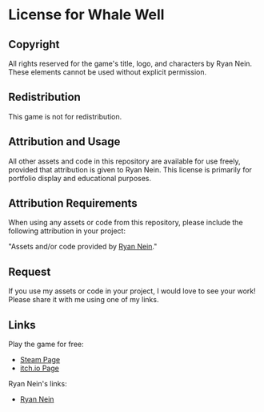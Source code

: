 # License for __Whale Well__

## Copyright
All rights reserved for the game's title, logo, and characters by Ryan Nein. These elements cannot be used without explicit permission.

## Redistribution
This game is not for redistribution.

## Attribution and Usage
All other assets and code in this repository are available for use freely, provided that attribution is given to Ryan Nein. This license is primarily for portfolio display and educational purposes.

## Attribution Requirements
When using any assets or code from this repository, please include the following attribution in your project:

"Assets and/or code provided by [Ryan Nein](https://ryannein.com/)."

## Request
If you use my assets or code in your project, I would love to see your work! Please share it with me using one of my links.

## Links
Play the game for free:
- [Steam Page](https://store.steampowered.com/app/3100990/Whale_Well/)
- [itch.io Page](https://ryan-nein.itch.io/whale-well)

Ryan Nein's links:
- [Ryan Nein](https://linktr.ee/Ryan_Nein)

